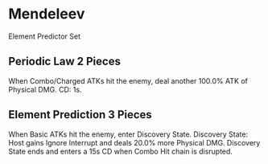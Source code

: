 # Mendeleev

Element Predictor Set

## Periodic Law 2 Pieces

When Combo/Charged ATKs hit the enemy, deal another 100.0% ATK of Physical DMG. CD: 1s.

## Element Prediction 3 Pieces

When Basic ATKs hit the enemy, enter Discovery State. Discovery State: Host gains Ignore Interrupt and deals 20.0% more Physical DMG. Discovery State ends and enters a 15s CD when Combo Hit chain is disrupted.